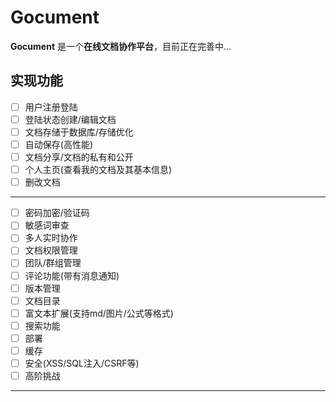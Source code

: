 # Gocument

**Gocument** 是一个**在线文档协作平台**，目前正在完善中...

## 实现功能

- [ ] 用户注册登陆
- [ ] 登陆状态创建/编辑文档
- [ ] 文档存储于数据库/存储优化
- [ ] 自动保存(高性能)
- [ ] 文档分享/文档的私有和公开
- [ ] 个人主页(查看我的文档及其基本信息)
- [ ] 删改文档

----

- [ ] 密码加密/验证码
- [ ] 敏感词审查
- [ ] 多人实时协作
- [ ] 文档权限管理
- [ ] 团队/群组管理
- [ ] 评论功能(带有消息通知)
- [ ] 版本管理
- [ ] 文档目录
- [ ] 富文本扩展(支持md/图片/公式等格式)
- [ ] 搜索功能
- [ ] 部署
- [ ] 缓存
- [ ] 安全(XSS/SQL注入/CSRF等)
- [ ] 高阶挑战

-----



